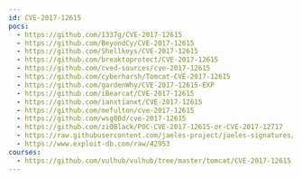 ```yaml
---
id: CVE-2017-12615
pocs:
  - https://github.com/1337g/CVE-2017-12615
  - https://github.com/BeyondCy/CVE-2017-12615
  - https://github.com/Shellkeys/CVE-2017-12615
  - https://github.com/breaktoprotect/CVE-2017-12615
  - https://github.com/cved-sources/cve-2017-12615
  - https://github.com/cyberharsh/Tomcat-CVE-2017-12615
  - https://github.com/gardenWhy/CVE-2017-12615-EXP
  - https://github.com/iBearcat/CVE-2017-12615
  - https://github.com/ianxtianxt/CVE-2017-12615
  - https://github.com/mefulton/cve-2017-12615
  - https://github.com/wsg00d/cve-2017-12615
  - https://github.com/zi0Black/POC-CVE-2017-12615-or-CVE-2017-12717
  - https://raw.githubusercontent.com/jaeles-project/jaeles-signatures/master/cves/apache-tomcat-put-cve-2017-12615.yaml
  - https://www.exploit-db.com/raw/42953
courses:
  - https://github.com/vulhub/vulhub/tree/master/tomcat/CVE-2017-12615
---
```

